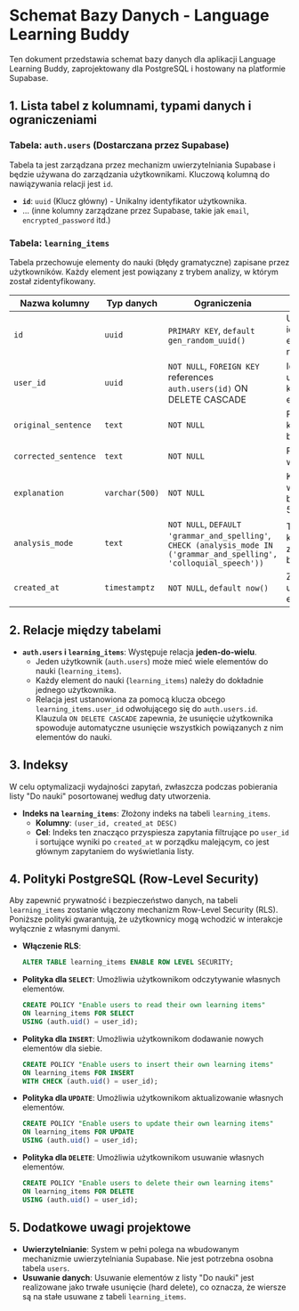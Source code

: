 # Schemat Bazy Danych - Language Learning Buddy

Ten dokument przedstawia schemat bazy danych dla aplikacji Language Learning Buddy, zaprojektowany dla PostgreSQL i hostowany na platformie Supabase.

## 1. Lista tabel z kolumnami, typami danych i ograniczeniami

### Tabela: `auth.users` (Dostarczana przez Supabase)

Tabela ta jest zarządzana przez mechanizm uwierzytelniania Supabase i będzie używana do zarządzania użytkownikami. Kluczową kolumną do nawiązywania relacji jest `id`.

- **`id`**: `uuid` (Klucz główny) - Unikalny identyfikator użytkownika.
- ... (inne kolumny zarządzane przez Supabase, takie jak `email`, `encrypted_password` itd.)

### Tabela: `learning_items`

Tabela przechowuje elementy do nauki (błędy gramatyczne) zapisane przez użytkowników. Każdy element jest powiązany z trybem analizy, w którym został zidentyfikowany.

| Nazwa kolumny        | Typ danych     | Ograniczenia                                                                                                           | Opis                                                  |
| -------------------- | -------------- | ---------------------------------------------------------------------------------------------------------------------- | ----------------------------------------------------- |
| `id`                 | `uuid`         | `PRIMARY KEY`, `default gen_random_uuid()`                                                                             | Unikalny identyfikator elementu do nauki.             |
| `user_id`            | `uuid`         | `NOT NULL`, `FOREIGN KEY` references `auth.users(id)` ON DELETE CASCADE                                                | Identyfikator użytkownika, do którego należy element. |
| `original_sentence`  | `text`         | `NOT NULL`                                                                                                             | Pełne zdanie, w którym wystąpił błąd.                 |
| `corrected_sentence` | `text`         | `NOT NULL`                                                                                                             | Poprawiona wersja zdania.                             |
| `explanation`        | `varchar(500)` | `NOT NULL`                                                                                                             | Krótkie wyjaśnienie błędu (maks. 500 znaków).         |
| `analysis_mode`      | `text`         | `NOT NULL`, `DEFAULT 'grammar_and_spelling'`, `CHECK (analysis_mode IN ('grammar_and_spelling', 'colloquial_speech'))` | Tryb analizy, w którym został zidentyfikowany błąd.   |
| `created_at`         | `timestamptz`  | `NOT NULL`, `default now()`                                                                                            | Znacznik czasu utworzenia elementu.                   |

## 2. Relacje między tabelami

- **`auth.users` i `learning_items`**: Występuje relacja **jeden-do-wielu**.
  - Jeden użytkownik (`auth.users`) może mieć wiele elementów do nauki (`learning_items`).
  - Każdy element do nauki (`learning_items`) należy do dokładnie jednego użytkownika.
  - Relacja jest ustanowiona za pomocą klucza obcego `learning_items.user_id` odwołującego się do `auth.users.id`. Klauzula `ON DELETE CASCADE` zapewnia, że usunięcie użytkownika spowoduje automatyczne usunięcie wszystkich powiązanych z nim elementów do nauki.

## 3. Indeksy

W celu optymalizacji wydajności zapytań, zwłaszcza podczas pobierania listy "Do nauki" posortowanej według daty utworzenia.

- **Indeks na `learning_items`**: Złożony indeks na tabeli `learning_items`.
  - **Kolumny**: `(user_id, created_at DESC)`
  - **Cel**: Indeks ten znacząco przyspiesza zapytania filtrujące po `user_id` i sortujące wyniki po `created_at` w porządku malejącym, co jest głównym zapytaniem do wyświetlania listy.

## 4. Polityki PostgreSQL (Row-Level Security)

Aby zapewnić prywatność i bezpieczeństwo danych, na tabeli `learning_items` zostanie włączony mechanizm Row-Level Security (RLS). Poniższe polityki gwarantują, że użytkownicy mogą wchodzić w interakcje wyłącznie z własnymi danymi.

- **Włączenie RLS**:

  ```sql
  ALTER TABLE learning_items ENABLE ROW LEVEL SECURITY;
  ```

- **Polityka dla `SELECT`**: Umożliwia użytkownikom odczytywanie własnych elementów.

  ```sql
  CREATE POLICY "Enable users to read their own learning items"
  ON learning_items FOR SELECT
  USING (auth.uid() = user_id);
  ```

- **Polityka dla `INSERT`**: Umożliwia użytkownikom dodawanie nowych elementów dla siebie.

  ```sql
  CREATE POLICY "Enable users to insert their own learning items"
  ON learning_items FOR INSERT
  WITH CHECK (auth.uid() = user_id);
  ```

- **Polityka dla `UPDATE`**: Umożliwia użytkownikom aktualizowanie własnych elementów.

  ```sql
  CREATE POLICY "Enable users to update their own learning items"
  ON learning_items FOR UPDATE
  USING (auth.uid() = user_id);
  ```

- **Polityka dla `DELETE`**: Umożliwia użytkownikom usuwanie własnych elementów.
  ```sql
  CREATE POLICY "Enable users to delete their own learning items"
  ON learning_items FOR DELETE
  USING (auth.uid() = user_id);
  ```

## 5. Dodatkowe uwagi projektowe

- **Uwierzytelnianie**: System w pełni polega na wbudowanym mechanizmie uwierzytelniania Supabase. Nie jest potrzebna osobna tabela `users`.
- **Usuwanie danych**: Usuwanie elementów z listy "Do nauki" jest realizowane jako trwałe usunięcie (hard delete), co oznacza, że wiersze są na stałe usuwane z tabeli `learning_items`.
